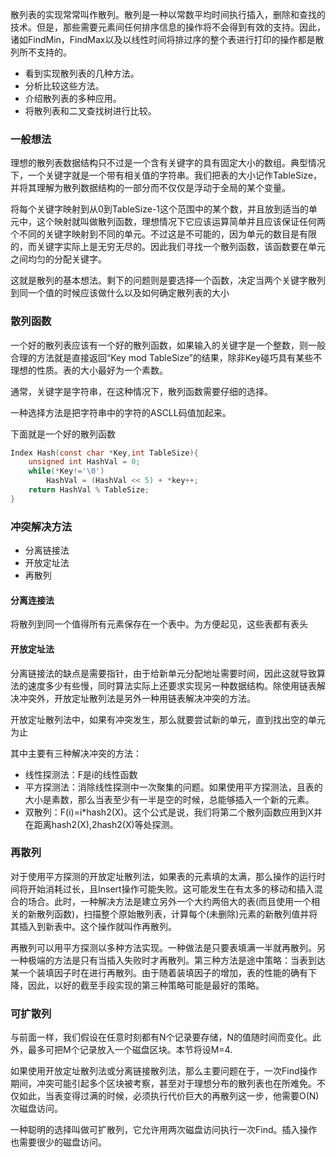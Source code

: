 散列表的实现常常叫作散列。散列是一种以常数平均时间执行插入，删除和查找的技术。但是，那些需要元素间任何排序信息的操作将不会得到有效的支持。因此，诸如FindMin，FindMax以及以线性时间将排过序的整个表进行打印的操作都是散列所不支持的。

- 看到实现散列表的几种方法。
- 分析比较这些方法。
- 介绍散列表的多种应用。
- 将散列表和二叉查找树进行比较。

### 一般想法

理想的散列表数据结构只不过是一个含有关键字的具有固定大小的数组。典型情况下，一个关键字就是一个带有相关值的字符串。我们把表的大小记作TableSize，并将其理解为散列数据结构的一部分而不仅仅是浮动于全局的某个变量。

将每个关键字映射到从0到TableSize-1这个范围中的某个数，并且放到适当的单元中，这个映射就叫做散列函数，理想情况下它应该运算简单并且应该保证任何两个不同的关键字映射到不同的单元。不过这是不可能的，因为单元的数目是有限的，而关键字实际上是无穷无尽的。因此我们寻找一个散列函数，该函数要在单元之间均匀的分配关键字。

这就是散列的基本想法。剩下的问题则是要选择一个函数，决定当两个关键字散列到同一个值的时候应该做什么以及如何确定散列表的大小

### 散列函数

一个好的散列表应该有一个好的散列函数，如果输入的关键字是一个整数，则一般合理的方法就是直接返回“Key mod TableSize”的结果，除非Key碰巧具有某些不理想的性质。表的大小最好为一个素数。

通常，关键字是字符串，在这种情况下，散列函数需要仔细的选择。

一种选择方法是把字符串中的字符的ASCLL码值加起来。

下面就是一个好的散列函数

```c
Index Hash(const char *Key,int TableSize){
    unsigned int HashVal = 0;
    while(*Key!='\0')
        HashVal = (HashVal << 5) + *key++;
    return HashVal % TableSize;
}
```

### 冲突解决方法

- 分离链接法
- 开放定址法
- 再散列

#### 分离连接法

将散列到同一个值得所有元素保存在一个表中。为方便起见，这些表都有表头

#### 开放定址法

分离链接法的缺点是需要指针，由于给新单元分配地址需要时间，因此这就导致算法的速度多少有些慢，同时算法实际上还要求实现另一种数据结构。除使用链表解决冲突外，开放定址散列法是另外一种用链表解决冲突的方法。

开放定址散列法中，如果有冲突发生，那么就要尝试新的单元，直到找出空的单元为止

其中主要有三种解决冲突的方法：

- 线性探测法：F是i的线性函数
- 平方探测法：消除线性探测中一次聚集的问题。如果使用平方探测法，且表的大小是素数，那么当表至少有一半是空的时候，总能够插入一个新的元素。
- 双散列：F(i)=i*hash2(X)。这个公式是说，我们将第二个散列函数应用到X并在距离hash2(X),2hash2(X)等处探测。
### 再散列

对于使用平方探测的开放定址散列法，如果表的元素填的太满，那么操作的运行时间将开始消耗过长，且Insert操作可能失败。这可能发生在有太多的移动和插入混合的场合。此时，一种解决方法是建立另外一个大约两倍大的表(而且使用一个相关的新散列函数)，扫描整个原始散列表，计算每个(未删除)元素的新散列值并将其插入到新表中。这个操作就叫作再散列。

再散列可以用平方探测以多种方法实现。一种做法是只要表填满一半就再散列。另一种极端的方法是只有当插入失败时才再散列。第三种方法是途中策略：当表到达某一个装填因子时在进行再散列。由于随着装填因子的增加，表的性能的确有下降，因此，以好的截至手段实现的第三种策略可能是最好的策略。

### 可扩散列

与前面一样，我们假设在任意时刻都有N个记录要存储，N的值随时间而变化。此外，最多可把M个记录放入一个磁盘区块。本节将设M=4.

如果使用开放定址散列法或分离链接散列法，那么主要问题在于，一次Find操作期间，冲突可能引起多个区块被考察，甚至对于理想分布的散列表也在所难免。不仅如此，当表变得过满的时候，必须执行代价巨大的再散列这一步，他需要O(N)次磁盘访问。

一种聪明的选择叫做可扩散列，它允许用两次磁盘访问执行一次Find。插入操作也需要很少的磁盘访问。